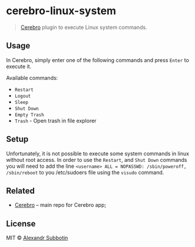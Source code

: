 # cerebro-linux-system

> [Cerebro](http://www.cerebroapp.com) plugin to execute Linux system commands.

## Usage
In Cerebro, simply enter one of the following commands and press `Enter` to execute it.

Available commands:
* `Restart`
* `Logout`
* `Sleep`
* `Shut Down`
* `Empty Trash`
* `Trash` - Open trash in file explorer

## Setup
Unfortunately, it is not possible to execute some system commands in linux without root access. In order to use the `Restart`, and `Shut Down` commands you will need to add the line `<username> ALL = NOPASSWD: /sbin/poweroff, /sbin/reboot` to you /etc/sudoers file using the `visudo` command.
## Related

- [Cerebro](http://github.com/KELiON/cerebro) – main repo for Cerebro app;

## License

MIT © [Alexandr Subbotin](http://asubbotin.ru)
